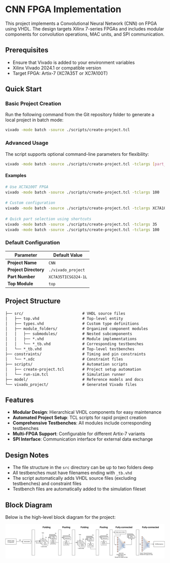# CNN FPGA Implementation

This project implements a Convolutional Neural Network (CNN) on FPGA using VHDL. The design targets Xilinx 7-series FPGAs and includes modular components for convolution operations, MAC units, and SPI communication.

## Prerequisites

- Ensure that Vivado is added to your environment variables
- Xilinx Vivado 2024.1 or compatible version
- Target FPGA: Artix-7 (XC7A35T or XC7A100T)

## Quick Start

### Basic Project Creation

Run the following command from the Git repository folder to generate a local project in batch mode:

```bash
vivado -mode batch -source ./scripts/create-project.tcl
```

### Advanced Usage

The script supports optional command-line parameters for flexibility:

```bash
vivado -mode batch -source ./scripts/create-project.tcl -tclargs [part_number] [top_module] [project_name]
```

#### Examples

```bash
# Use XC7A100T FPGA
vivado -mode batch -source ./scripts/create-project.tcl -tclargs 100

# Custom configuration
vivado -mode batch -source ./scripts/create-project.tcl -tclargs XC7A100TCSG324-1 my_top MyProject

# Quick part selection using shortcuts
vivado -mode batch -source ./scripts/create-project.tcl -tclargs 35    # XC7A35TICSG324-1L
vivado -mode batch -source ./scripts/create-project.tcl -tclargs 100   # XC7A100TCSG324-1
```

### Default Configuration

| Parameter | Default Value |
|-----------|---------------|
| **Project Name** | `CNN` |
| **Project Directory** | `./vivado_project` |
| **Part Number** | `XC7A35TICSG324-1L` |
| **Top Module** | `top` |

## Project Structure

```
├── src/                          # VHDL source files
│   ├── top.vhd                   # Top-level entity
│   ├── types.vhd                 # Custom type definitions
│   ├── module_folders/           # Organized component modules
│   │   ├── submodules/           # Nested subcomponents
│   │   ├── *.vhd                 # Module implementations
│   │   └── *_tb.vhd              # Corresponding testbenches
│   └── *_tb.vhd                  # Top-level testbenches
├── constraints/                  # Timing and pin constraints
│   └── *.xdc                     # Constraint files
├── scripts/                      # Automation scripts
│   ├── create-project.tcl        # Project setup automation
│   └── run-sim.tcl               # Simulation runner
├── model/                        # Reference models and docs
└── vivado_project/               # Generated Vivado files
```

## Features

- **Modular Design**: Hierarchical VHDL components for easy maintenance
- **Automated Project Setup**: TCL scripts for rapid project creation
- **Comprehensive Testbenches**: All modules include corresponding testbenches
- **Multi-FPGA Support**: Configurable for different Artix-7 variants
- **SPI Interface**: Communication interface for external data exchange

## Design Notes

- The file structure in the `src` directory can be up to two folders deep
- All testbenches must have filenames ending with `_tb.vhd`
- The script automatically adds VHDL source files (excluding testbenches) and constraint files
- Testbench files are automatically added to the simulation fileset

## Block Diagram

Below is the high-level block diagram for the project:

![Block Diagram](model/Block-diagram.svg)